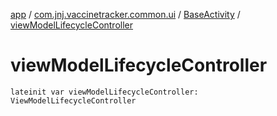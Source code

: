[app](../../index.md) / [com.jnj.vaccinetracker.common.ui](../index.md) / [BaseActivity](index.md) / [viewModelLifecycleController](./view-model-lifecycle-controller.md)

# viewModelLifecycleController

`lateinit var viewModelLifecycleController: ViewModelLifecycleController`